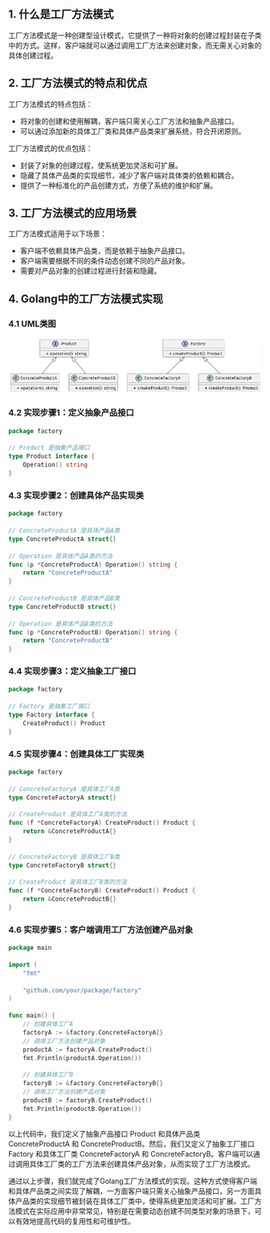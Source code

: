 ## 1. 什么是工厂方法模式
工厂方法模式是一种创建型设计模式，它提供了一种将对象的创建过程封装在子类中的方式。这样，客户端就可以通过调用工厂方法来创建对象，而无需关心对象的具体创建过程。

## 2. 工厂方法模式的特点和优点
工厂方法模式的特点包括：

- 将对象的创建和使用解耦，客户端只需关心工厂方法和抽象产品接口。
- 可以通过添加新的具体工厂类和具体产品类来扩展系统，符合开闭原则。

工厂方法模式的优点包括：

- 封装了对象的创建过程，使系统更加灵活和可扩展。
- 隐藏了具体产品类的实现细节，减少了客户端对具体类的依赖和耦合。
- 提供了一种标准化的产品创建方式，方便了系统的维护和扩展。
  
## 3. 工厂方法模式的应用场景
工厂方法模式适用于以下场景：

- 客户端不依赖具体产品类，而是依赖于抽象产品接口。
- 客户端需要根据不同的条件动态创建不同的产品对象。
- 需要对产品对象的创建过程进行封装和隐藏。

## 4. Golang中的工厂方法模式实现
### 4.1 UML类图

![](img/1-1.png)

### 4.2 实现步骤1：定义抽象产品接口
```go
package factory

// Product 是抽象产品接口
type Product interface {
    Operation() string
}
```
### 4.3 实现步骤2：创建具体产品实现类
```go
package factory

// ConcreteProductA 是具体产品A类
type ConcreteProductA struct{}

// Operation 是具体产品A类的方法
func (p *ConcreteProductA) Operation() string {
    return "ConcreteProductA"
}

// ConcreteProductB 是具体产品B类
type ConcreteProductB struct{}

// Operation 是具体产品B类的方法
func (p *ConcreteProductB) Operation() string {
    return "ConcreteProductB"
}
```
### 4.4 实现步骤3：定义抽象工厂接口
```go
package factory

// Factory 是抽象工厂接口
type Factory interface {
    CreateProduct() Product
}
```
### 4.5 实现步骤4：创建具体工厂实现类
```go
package factory

// ConcreteFactoryA 是具体工厂A类
type ConcreteFactoryA struct{}

// CreateProduct 是具体工厂A类的方法
func (f *ConcreteFactoryA) CreateProduct() Product {
    return &ConcreteProductA{}
}

// ConcreteFactoryB 是具体工厂B类
type ConcreteFactoryB struct{}

// CreateProduct 是具体工厂B类的方法
func (f *ConcreteFactoryB) CreateProduct() Product {
    return &ConcreteProductB{}
}
```
### 4.6 实现步骤5：客户端调用工厂方法创建产品对象
```go
package main

import (
    "fmt"

    "github.com/your/package/factory"
)

func main() {
    // 创建具体工厂A
    factoryA := &factory.ConcreteFactoryA{}
    // 调用工厂方法创建产品对象
    productA := factoryA.CreateProduct()
    fmt.Println(productA.Operation())

    // 创建具体工厂B
    factoryB := &factory.ConcreteFactoryB{}
    // 调用工厂方法创建产品对象
    productB := factoryB.CreateProduct()
    fmt.Println(productB.Operation())
}
```
以上代码中，我们定义了抽象产品接口 Product 和具体产品类 ConcreteProductA 和 ConcreteProductB。然后，我们又定义了抽象工厂接口 Factory 和具体工厂类 ConcreteFactoryA 和 ConcreteFactoryB。客户端可以通过调用具体工厂类的工厂方法来创建具体产品对象，从而实现了工厂方法模式。

通过以上步骤，我们就完成了Golang工厂方法模式的实现。这种方式使得客户端和具体产品类之间实现了解耦，一方面客户端只需关心抽象产品接口，另一方面具体产品类的实现细节被封装在具体工厂类中，使得系统更加灵活和可扩展。工厂方法模式在实际应用中非常常见，特别是在需要动态创建不同类型对象的场景下，可以有效地提高代码的复用性和可维护性。